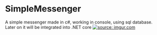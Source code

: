 # SimpleMessenger
A simple messenger made in c#, working in console, using sql database.
Later on it will be integrated into .NET core
<a href="https://imgur.com/LsYX4Ae"><img src="https://i.imgur.com/LsYX4Ae.png" title="source: imgur.com" /></a>
